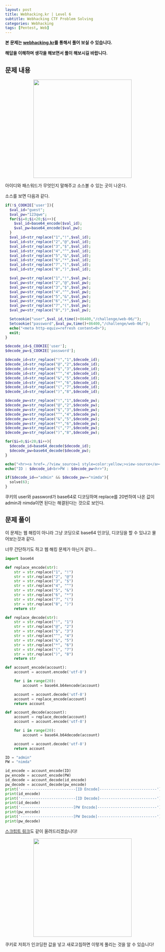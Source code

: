 ```yaml
---
layout: post
title: Webhacking.kr | Level 6
subtitle: Webhacking CTF Problem Solving
categories: Webhacking
tags: [Pentest, Web]
---
```


**본 문제는 [webhacking.kr](https://webhacking.kr)를 통해서 풀어 보실 수 있습니다.**

**해답을 이해하며 생각을 해보면서 풀이 해보시길 바랍니다.**

## 문제 내용

<p align="center">
<img src ="https://user-images.githubusercontent.com/78135526/186076077-5af0534f-8c4d-40b3-92b8-d48e4084698d.jpg" width = 320>
</p>

아이디와 패스워드가 무엇인지 말해주고 소스볼 수 있는 곳이 나온다.

소스를 보면 다음과 같다.

```php
if(!$_COOKIE['user']){
  $val_id="guest";
  $val_pw="123qwe";
  for($i=0;$i<20;$i++){
    $val_id=base64_encode($val_id);
    $val_pw=base64_encode($val_pw);
  }
  $val_id=str_replace("1","!",$val_id);
  $val_id=str_replace("2","@",$val_id);
  $val_id=str_replace("3","$",$val_id);
  $val_id=str_replace("4","^",$val_id);
  $val_id=str_replace("5","&",$val_id);
  $val_id=str_replace("6","*",$val_id);
  $val_id=str_replace("7","(",$val_id);
  $val_id=str_replace("8",")",$val_id);

  $val_pw=str_replace("1","!",$val_pw);
  $val_pw=str_replace("2","@",$val_pw);
  $val_pw=str_replace("3","$",$val_pw);
  $val_pw=str_replace("4","^",$val_pw);
  $val_pw=str_replace("5","&",$val_pw);
  $val_pw=str_replace("6","*",$val_pw);
  $val_pw=str_replace("7","(",$val_pw);
  $val_pw=str_replace("8",")",$val_pw);

  Setcookie("user",$val_id,time()+86400,"/challenge/web-06/");
  Setcookie("password",$val_pw,time()+86400,"/challenge/web-06/");
  echo("<meta http-equiv=refresh content=0>");
  exit;
}
```
```php
$decode_id=$_COOKIE['user'];
$decode_pw=$_COOKIE['password'];

$decode_id=str_replace("!","1",$decode_id);
$decode_id=str_replace("@","2",$decode_id);
$decode_id=str_replace("$","3",$decode_id);
$decode_id=str_replace("^","4",$decode_id);
$decode_id=str_replace("&","5",$decode_id);
$decode_id=str_replace("*","6",$decode_id);
$decode_id=str_replace("(","7",$decode_id);
$decode_id=str_replace(")","8",$decode_id);

$decode_pw=str_replace("!","1",$decode_pw);
$decode_pw=str_replace("@","2",$decode_pw);
$decode_pw=str_replace("$","3",$decode_pw);
$decode_pw=str_replace("^","4",$decode_pw);
$decode_pw=str_replace("&","5",$decode_pw);
$decode_pw=str_replace("*","6",$decode_pw);
$decode_pw=str_replace("(","7",$decode_pw);
$decode_pw=str_replace(")","8",$decode_pw);

for($i=0;$i<20;$i++){
  $decode_id=base64_decode($decode_id);
  $decode_pw=base64_decode($decode_pw);
}

echo("<hr><a href=./?view_source=1 style=color:yellow;>view-source</a><br><br>");
echo("ID : $decode_id<br>PW : $decode_pw<hr>");

if($decode_id=="admin" && $decode_pw=="nimda"){
  solve(6);
}
```

쿠키의 user와 password가 base64로 디코딩하며 replace를 20번하여 나온 값이 admin과 nimda이면 된다는 해결된다는 것으로 보인다. 

## 문제 풀이

이 문제는 웹 해킹이 아니라 그냥 코딩으로 base64 인코딩, 디코딩을 할 수 있냐고 물어보는것과 같다.

너무 간단하기도 하고 웹 해킹 문제가 아닌거 같다...

```python
import base64

def replace_encode(str):
    str = str.replace("1", "!")
    str = str.replace("2", "@")
    str = str.replace("3", "$")
    str = str.replace("4", "^")
    str = str.replace("5", "&")
    str = str.replace("6", "*")
    str = str.replace("7", "(")
    str = str.replace("8", ")")
    return str

def replace_decode(str):
    str = str.replace("!", "1")
    str = str.replace("@", "2")
    str = str.replace("$", "3")
    str = str.replace("^", "4")
    str = str.replace("&", "5")
    str = str.replace("*", "6")
    str = str.replace("(", "7")
    str = str.replace(")", "8")
    return str

def account_encode(account):
    account = account.encode('utf-8')

    for i in range(20):
        account = base64.b64encode(account)

    account = account.decode('utf-8')
    account = replace_encode(account)
    return account

def account_decode(account):
    account = replace_decode(account)
    account = account.encode('utf-8')

    for i in range(20):
        account = base64.b64decode(account)

    account = account.decode('utf-8')
    return account

ID = "admin"
PW = "nimda"

id_encode = account_encode(ID)
pw_encode = account_encode(PW)
id_decode = account_decode(id_encode)
pw_decode = account_decode(pw_encode)
print('-------------------------[ID Encode]--------------------------')
print(id_encode)
print('-------------------------[ID Decode]--------------------------')
print(id_decode)
print('------------------------[PW Encode]---------------------------')
print(pw_encode)
print('------------------------[PW Decode]---------------------------')
print(pw_decode)
```

[스크립트 링크](https://github.com/peoplstar/peoplstar.github.io/blob/main/assets/python/Webhacking_6_Base64.py)도 같이 올려드리겠습니다!

<p align="center">
<img src ="https://user-images.githubusercontent.com/78135526/186088980-04523795-9b16-4288-acb2-439df212a9cb.jpg" width = 320>
</p>

쿠키로 저희가 인코딩한 값을 넣고 새로고침하면 이렇게 풀리는 것을 알 수 있습니다!